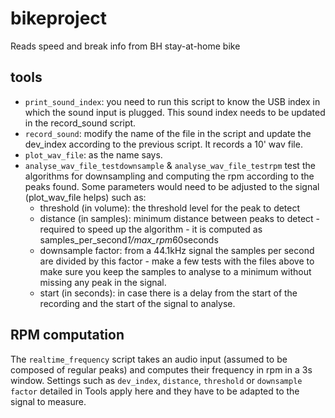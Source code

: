 # bikeproject
Reads speed and break info from BH stay-at-home bike

## tools

* `print_sound_index`: you need to run this script to know the USB index in which the sound input is plugged. This sound index needs to be updated in the record_sound script.
* `record_sound`: modify the name of the file in the script and update the dev_index according to the previous script. It records a 10' wav file.
* `plot_wav_file`: as the name says.
* `analyse_wav_file_testdownsample` & `analyse_wav_file_testrpm` test the algorithms for downsampling and computing the rpm according to the peaks found. Some parameters would need to be adjusted to the signal (plot_wav_file helps) such as:
  * threshold (in volume): the threshold level for the peak to detect
  * distance (in samples): minimum distance between peaks to detect - required to speed up the algorithm - it is computed as samples_per_second*1/max_rpm*60seconds
  * downsample factor: from a 44.1kHz signal the samples per second are divided by this factor - make a few tests with the files above to make sure you keep the samples to analyse to a minimum without missing any peak in the signal.
  * start (in seconds): in case there is a delay from the start of the recording and the start of the signal to analyse.
  
 ## RPM computation
 
 The `realtime_frequency` script takes an audio input (assumed to be composed of regular peaks) and computes their frequency in rpm in a 3s window.
 Settings such as `dev_index`, `distance`, `threshold` or `downsample factor` detailed in Tools apply here and they have to be adapted to the signal to measure.
